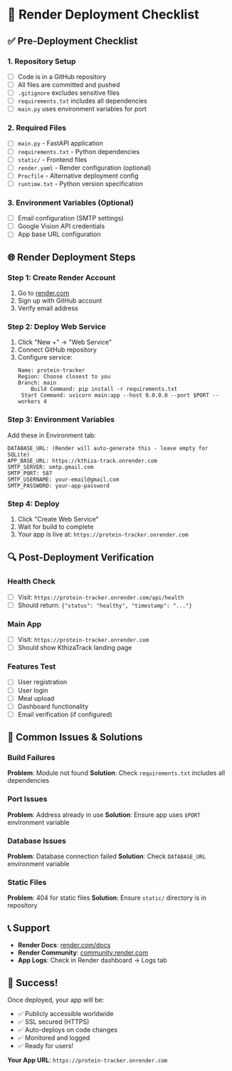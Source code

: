 # 🚀 Render Deployment Checklist

## ✅ Pre-Deployment Checklist

### 1. Repository Setup
- [ ] Code is in a GitHub repository
- [ ] All files are committed and pushed
- [ ] `.gitignore` excludes sensitive files
- [ ] `requirements.txt` includes all dependencies
- [ ] `main.py` uses environment variables for port

### 2. Required Files
- [ ] `main.py` - FastAPI application
- [ ] `requirements.txt` - Python dependencies
- [ ] `static/` - Frontend files
- [ ] `render.yaml` - Render configuration (optional)
- [ ] `Procfile` - Alternative deployment config
- [ ] `runtime.txt` - Python version specification

### 3. Environment Variables (Optional)
- [ ] Email configuration (SMTP settings)
- [ ] Google Vision API credentials
- [ ] App base URL configuration

## 🌐 Render Deployment Steps

### Step 1: Create Render Account
1. Go to [render.com](https://render.com)
2. Sign up with GitHub account
3. Verify email address

### Step 2: Deploy Web Service
1. Click "New +" → "Web Service"
2. Connect GitHub repository
3. Configure service:
   ```
   Name: protein-tracker
   Region: Choose closest to you
   Branch: main
       Build Command: pip install -r requirements.txt
    Start Command: uvicorn main:app --host 0.0.0.0 --port $PORT --workers 4
   ```

### Step 3: Environment Variables
Add these in Environment tab:
```
DATABASE_URL: (Render will auto-generate this - leave empty for SQLite)
APP_BASE_URL: https://kthiza-track.onrender.com
SMTP_SERVER: smtp.gmail.com
SMTP_PORT: 587
SMTP_USERNAME: your-email@gmail.com
SMTP_PASSWORD: your-app-password
```

### Step 4: Deploy
1. Click "Create Web Service"
2. Wait for build to complete
3. Your app is live at: `https://protein-tracker.onrender.com`

## 🔍 Post-Deployment Verification

### Health Check
- [ ] Visit: `https://protein-tracker.onrender.com/api/health`
- [ ] Should return: `{"status": "healthy", "timestamp": "..."}`

### Main App
- [ ] Visit: `https://protein-tracker.onrender.com`
- [ ] Should show KthizaTrack landing page

### Features Test
- [ ] User registration
- [ ] User login
- [ ] Meal upload
- [ ] Dashboard functionality
- [ ] Email verification (if configured)

## 🐛 Common Issues & Solutions

### Build Failures
**Problem**: Module not found
**Solution**: Check `requirements.txt` includes all dependencies

### Port Issues
**Problem**: Address already in use
**Solution**: Ensure app uses `$PORT` environment variable

### Database Issues
**Problem**: Database connection failed
**Solution**: Check `DATABASE_URL` environment variable

### Static Files
**Problem**: 404 for static files
**Solution**: Ensure `static/` directory is in repository

## 📞 Support

- **Render Docs**: [render.com/docs](https://render.com/docs)
- **Render Community**: [community.render.com](https://community.render.com)
- **App Logs**: Check in Render dashboard → Logs tab

## 🎉 Success!

Once deployed, your app will be:
- ✅ Publicly accessible worldwide
- ✅ SSL secured (HTTPS)
- ✅ Auto-deploys on code changes
- ✅ Monitored and logged
- ✅ Ready for users!

**Your App URL**: `https://protein-tracker.onrender.com`
